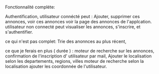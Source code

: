 Fonctionnalité compléte:

Authentification,
utilisateur connécté peut : Ajouter, supprimer ces annonces, voir ces annonces voir la page des annonces de l'applcation.
utilisateur non connecté peut visualiser les annonces, s'inscrire, et s'authentifier.

ce qui n'est pas complet:
Trie des anonnces au plus récent,


ce que je ferais en plus ( durée ) :
moteur de recherche sur les annonces,
confirmation de l'inscription d' utilisateur par mail,
Ajouter le localisation selon les departements, regions, villes
moteur de recherche selon la localisation
ajouter les coordonnée de l'utilisateur.
